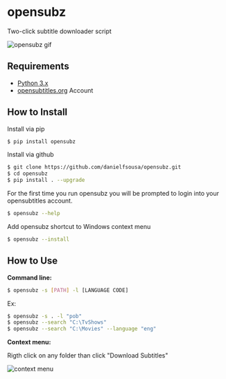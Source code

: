 # opensubz
Two-click subtitle downloader script

![opensubz gif](https://j.gifs.com/nZP2BY.gif)

## Requirements
* [Python 3.x](https://www.python.org/downloads/)
* [opensubtitles.org](https://www.opensubtitles.org/newuser) Account

## How to Install
Install via pip
```bash
$ pip install opensubz
```

Install via github
```bash
$ git clone https://github.com/danielfsousa/opensubz.git
$ cd opensubz
$ pip install . --upgrade
```

For the first time you run opensubz you will be prompted to login into your opensubtitles account.
```bash
$ opensubz --help
```

Add opensubz shortcut to Windows context menu
```bash
$ opensubz --install
```

## How to Use
**Command line:**
```bash
$ opensubz -s [PATH] -l [LANGUAGE CODE]
```

Ex:
```bash
$ opensubz -s . -l "pob"
$ opensubz --search "C:\TvShows"
$ opensubz --search "C:\Movies" --language "eng"
```

**Context menu:**

Rigth click on any folder than click "Download Subtitles"

![context menu](https://cloud.githubusercontent.com/assets/11372312/23395366/f5d0ea4c-fd6c-11e6-95b8-11ce9c3990eb.png)

